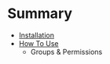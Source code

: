 # Summary

* [Installation](docs/installation.md)
* [How To Use](docs/howto.md)
   * Groups & Permissions

